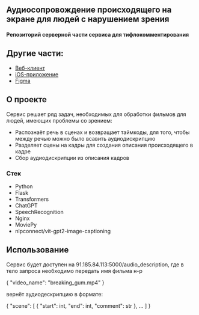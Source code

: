 ## Аудиосопровождение происходящего на экране для людей с нарушением зрения

#### Репозиторий серверной части сервиса для тифлокомментирования 

## Другие части:
* <a href=https://github.com/LaMileyn/hackaton>Веб-клиент</a>
* <a href=https://github.com/DanonAno/MtsHackNew/tree/main/MtsHackNew>iOS-приложение</a>
* <a href=https://www.figma.com/file/iaXHdRTE5LTgKpJXRo5tQa/>Figma</a>


## О проекте

Сервис решает ряд задач, необходимых для обработки фильмов для людей, имеющих проблемы со зрением:
* Распознаёт речь в сценах и возвращает таймкоды, для того, чтобы между речью можно было всавить аудиодискрипцию
* Разделяет сцены на кадры для создания описания происходящего в кадре
* Сбор аудиодискрипции из описания кадров



### Стек

* Python
* Flask
* Transformers
* ChatGPT
* SpeechRecognition
* Nginx
* MoviePy
* nlpconnect/vit-gpt2-image-captioning


## Использование

Сервис будет доступен на 91.185.84.113:5000/audio_description,
где в тело запроса необходимо передать имя фильма
н-р



{
    "video_name": "breaking_gum.mp4"
}



вернёт аудиодескрипцию в формате:



{
    "scene": [
            {
            "start": int,
            "end": int,
            "comment": str
        }, ...
    ]
}
